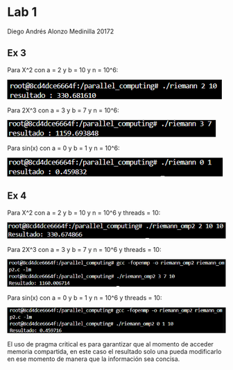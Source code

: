 # Lab 1

Diego Andrés Alonzo Medinilla 20172

## Ex 3

Para X^2 con a = 2 y b = 10 y n = 10^6: 

![alt text](image.png)

Para 2X^3 con a = 3 y b = 7 y n = 10^6:

![alt text](image-1.png)

Para sin(x) con a = 0 y b = 1 y n = 10^6:

![alt text](image-2.png)

## Ex 4

Para X^2 con a = 2 y b = 10 y n = 10^6 y threads = 10: 

![alt text](image-4.png)

Para 2X^3 con a = 3 y b = 7 y n = 10^6 y threads = 10:

![alt text](image-5.png)

Para sin(x) con a = 0 y b = 1 y n = 10^6 y threads = 10:

![alt text](image-3.png)

El uso de pragma critical es para garantizar que al momento de acceder memoria compartida, en este caso el resultado solo una pueda modificarlo en ese momento de manera que la información sea concisa.